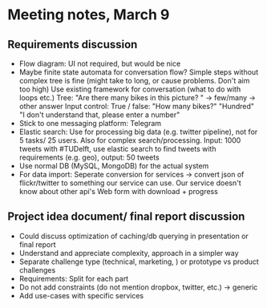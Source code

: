 # Meeting notes, March 9

## Requirements discussion
* Flow diagram: UI not required, but would be nice
* Maybe finite state automata for conversation flow? Simple steps without complex tree is fine (might take to long, or cause problems. Don't aim too high)
Use existing framework for conversation (what to do with loops etc.)
Tree: "Are there many bikes in this picture? " -> few/many -> other answer
Input control: True / false: "How many bikes?" "Hundred" "I don't understand that, please enter a number"
* Stick to one messaging platform: Telegram
* Elastic search: Use for processing big data (e.g. twitter pipeline), not for 5 tasks/ 25 users. Also for complex search/processing. Input: 1000 tweets with #TUDelft, use elastic search to find tweets with requirements (e.g. geo), output: 50 tweets
* Use normal DB (MySQL, MongoDB) for the actual system
* For data import: Seperate conversion for services -> convert json of flickr/twitter to something our service can use. Our service doesn't know about other api's
Web form with download + progress

## Project idea document/ final report discussion
* Could discuss optimization of caching/db querying in presentation or final report
* Understand and appreciate complexity, approach in a simpler way
* Separate challenge type (technical, marketing, ) or prototype vs product challenges
* Requirements: Split for each part
* Do not add constraints (do not mention dropbox, twitter, etc.) -> generic
* Add use-cases with specific services

